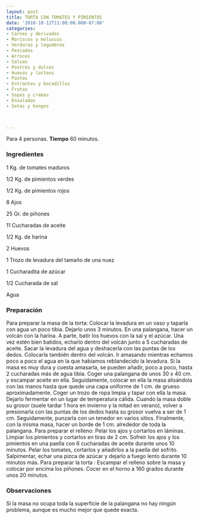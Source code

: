 ```yaml
---
layout: post
title: TORTA CON TOMATES Y PIMIENTOS
date: '2010-10-12T11:00:00.000-07:00'
categories:
- Carnes y derivados
- Mariscos y moluscos
- Verduras y legumbres
- Pescados
- Arroces
- Salsas
- Postres y dulces
- Huevos y lacteos
- Pastas
- Entrantes y bocadillos
- Frutas
- Sopas y cremas
- Ensaladas
- Setas y hongos
 


---
```


Para 4 personas.
<b>Tiempo</b> 60 minutos.

<h3>Ingredientes</h3>

1 Kg. de tomates maduros

1/2 Kg. de pimientos verdes

1/2 Kg. de pimientos rojos

8 Ajos

25 Gr. de piñones

11 Cucharadas de aceite

1/2 Kg. de harina

2 Huevos

1 Trozo de levadura del tamaño de una nuez

1 Cucharadita de azúcar

1/2 Cucharada de sal

Agua

<h3>Preparación</h3>

Para preparar la masa de la torta: Colocar la levadura en un vaso y taparla con agua un poco tibia. Dejarlo unos 3 minutos. En una palangana, hacer un volcán con la harina. A parte, batir los huevos con la sal y el azúcar. Una vez estén bien batidos, echarlo dentro del volcán junto a 5 cucharadas de aceite. Sacar la levadura del agua y deshacerla con las puntas de los dedos. Colocarla también dentro del volcán. Ir amasando mientras echamos poco a poco el agua en la que habíamos reblandecido la levadura. Si la masa es muy dura y cuesta amasarla, se pueden añadir, poco a poco, hasta 2 cucharadas más de agua tibia. Coger una palangana de unos 30 x 40 cm. y escampar aceite en ella. Seguidamente, colocar en ella la masa alisándola con las manos hasta que quede una capa uniforme de 1 cm. de grueso aproximadamente. Coger un trozo de ropa limpia y tapar con ella la masa. Dejarlo fermentar en un lugar de temperatura cálida. Cuando la masa doble su grosor (suele tardar 1 hora en invierno y la mitad en verano), volver a presionarla con las puntas de los dedos hasta su grosor vuelva a ser de 1 cm. Seguidamente, punzarla con un tenedor en varios sitios. Finalmente, con la misma masa, hacer un borde de 1 cm. alrededor de toda la palangana. Para preparar el relleno: Pelar los ajos y cortarlos en láminas. Limpiar los pimientos y cortarlos en tiras de 2 cm. Sofreír los ajos y los pimientos en una paella con 6 cucharadas de aceite durante unos 10 minutos. Pelar los tomates, cortarlos y añadirlos a la paella del sofrito. Salpimentar, echar una pizca de azúcar y dejarlo a fuego lento durante 10 minutos más. Para preparar la torta : Escampar el relleno sobre la masa y colocar por encima los piñones. Cocer en el horno a 160 grados durante unos 20 minutos.

<h3>Observaciones</h3>

Si la masa no ocupa toda la superficie de la palangana no hay ningún problema, aunque es mucho mejor que quede exacta.

